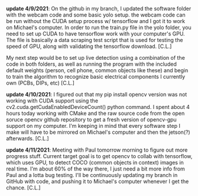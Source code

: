 **update 4/9/2021**: On the github in my branch, I updated the software folder with the webcam code and some basic yolo setup. the webcam code can be run without the CUDA setup process w/ tensorflow and I got it to work on Michael's computer. In order to run the train.py file in the yolo folder, you need to set up CUDA to have tensorflow work with your computer's GPU. The file is basically a data scraping test script that is used for testing the speed of GPU, along with validating the tensorflow download. [C.L.]

My next step would be to set up live detection using a combination of the code in both folders, as well as running the program with the included default weights (person, cell phone, common objects like these) and begin to train the algorithm to recognize basic electrical components I currently own (PCBs, DIPs, etc) [C.L.]

**update 4/10/2021**: I figured out that my pip install opencv version was not working with CUDA support using the cv2.cuda.getCudaEnabledDeviceCount() python command. I spent about 4 hours today working with CMake and the raw source code from the open soruce opencv github repository to get a fresh version of opencv-gpu support on my computer. I'm keeping in mind that every software step I make will have to be mirrored on Michael's computer and then the jetson(?) afterwards. [C.L.]

**update 4/11/2021**: Meeting with Paul tomorrow morning to figure out more progress stuff. Current target goal is to get opencv to collab with tensorflow, which uses GPU, to detect COCO (common objects in context) images in real time. I'm about 60% of the way there, I just need a bit more info from Paul and a lotta bug testing. I'll be continuously updating my branch in GitHub with code, and pushing it to Michael's computer whenever I get the chance. [C.L.]